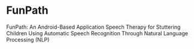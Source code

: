 # FunPath
FunPath: An Android-Based Application Speech Therapy for Stuttering Children Using Automatic Speech Recognition Through Natural Language Processing (NLP)
